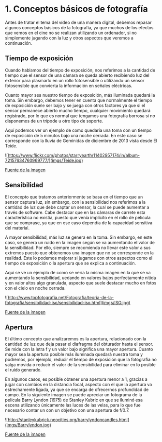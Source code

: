 # 1. Conceptos básicos de fotografía

Antes de tratar el tema del vídeo de una manera digital, debemos repasar algunos conceptos básicos de la fotografía, ya que muchos de los efectos que vemos en el cine no se realizan utilizando un ordenador, si no simplemente jugando con la luz y otros aspectos que veremos a continuación.

## Tiempo de exposición

Cuando hablamos del tiempo de exposición, nos referimos a la cantidad de tiempo que el sensor de una cámara se queda abierto recibiendo luz del exterior para plasmarlo en un rollo fotosensible o utilizando un sensor fotosensible que convierta la información en señales eléctricas.

Cuanto mayor sea nuestro tiempo de exposición, más iluminada quedará la toma. Sin embargo, debemos tener en cuenta que normalmente el tiempo de exposición suele ser bajo y se juega con otros factores ya que si el sensor permanece abierto mucho tiempo, cualquier movimiento quedará registrado, por lo que es normal que tengamos una fotografía borrosa si no disponemos de un trípode u otro tipo de soporte.

Aquí podemos ver un ejemplo de como quedaría una toma con un tiempo de exposición de 5 minutos bajo una noche cerrada. En este caso se corresponde con la lluvia de Gemínidas de diciembre de 2013 vista desde El Teide.

![https://www.flickr.com/photos/starryearth/11402957174/in/album-72157634760969777/](imgs/Teide.jpg)

[Fuente de la imagen](https://www.flickr.com/photos/starryearth/11402957174/in/album-72157634760969777/)

## Sensibilidad

El concepto que tratamos anteriormente se basa en el tiempo que un sensor captura luz, sin embargo, con la sensibilidad nos referimos a la cantidad de luz que debe captar un sensor, la cual se puede aumentar a través de software. Cabe destacar que en las cámaras de carrete esta característica no existía, puesto que venía implícito en el rollo de película que se comprase, ya que en ese caso dependía de la capacidad sensitiva del material.

A mayor sensibilidad, más luz se genera en la toma. Sin embargo, en este caso, se genera un ruido en la imagen según se va aumentando el valor de la sensibilidad. Por ello, siempre se recomienda no llevar este valor a sus extremos puesto que obtenemos una imagen que no se corresponde en la realidad. Este lo podemos mejorar si jugamos con otros aspectos como el tiempo de exposición o la apertura que se explica a continuación.

Aquí se ve un ejemplo de como se vería la misma imagen en la que se va aumentando la sensibilidad, uedando en valores bajos perfectamente nítida y en valor altos algo granulada, aspecto que suele destacar mucho en fotos con el cielo en noche cerrada.

![http://www.topfotografia.net/Fotografia/teoria-de-la-fotografia/sensibilidad-iso/sensibilidad-iso.html](imgs/ISO.jpg)

[Fuente de la imagen](http://www.topfotografia.net/Fotografia/teoria-de-la-fotografia/sensibilidad-iso/sensibilidad-iso.html)

## Apertura

El último concepto que analizaremos es la apertura, relacionado con la cantidad de luz que deja pasar el diafragma del obturador hasta el sensor. Se mide con la letra f y un valor bajo significa una mayor apertura. Cuanto mayor sea la apertura posible más iluminada quedará nuestra toma y podremos, por ejemplo, reducir el tiempo de exposición que la fotografía no salga movida o reducir el valor de la sensibilidad para eliminar en lo posible el ruido generado.

En algunos casos, es posible obtener una apertura menor a 1, gracias a jugar con cambios en la distancia focal, aspecto con el que la apertura va estrechamente ligada, ya que se encarga de ofrecernos profundidad de campo. En la siguiente imagen se puede apreciar un fotograma de la película Barry Lyndon (1975) de Stanley Kubric en que se iluminó esa escena utilizando únicamente las luces de las velas, para lo que fue necesario contar un con un objetivo con una apertura de f/0.7.

![http://stanleykubrick.neocities.org/barrylyndoncandles.html](imgs/Barrylyndon.jpg)

[Fuente de la imagen](http://stanleykubrick.neocities.org/barrylyndoncandles.html)
